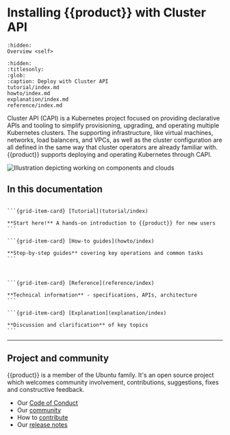 # Installing {{product}} with Cluster API

```{toctree}
:hidden:
Overview <self>
```

```{toctree}
:hidden:
:titlesonly:
:glob:
:caption: Deploy with Cluster API
tutorial/index.md
howto/index.md
explanation/index.md
reference/index.md
```

Cluster API (CAPI) is a Kubernetes project focused on providing declarative
APIs and tooling to simplify provisioning, upgrading, and operating multiple
Kubernetes clusters. The supporting infrastructure, like virtual machines,
networks, load balancers, and VPCs, as well as the cluster configuration are 
all defined in the same way that cluster operators are already familiar with.
{{product}} supports deploying and operating Kubernetes through CAPI.

![Illustration depicting working on components and clouds][logo]

## In this documentation

````{grid} 1 1 2 2

```{grid-item-card} [Tutorial](tutorial/index)

**Start here!** A hands-on introduction to {{product}} for new users
```

```{grid-item-card} [How-to guides](howto/index)

**Step-by-step guides** covering key operations and common tasks
```

````

````{grid} 1 1 2 2


```{grid-item-card} [Reference](reference/index)

**Technical information** - specifications, APIs, architecture
```

```{grid-item-card} [Explanation](explanation/index)

**Discussion and clarification** of key topics
```

````

---

## Project and community

{{product}} is a member of the Ubuntu family. It's an open source
project which welcomes community involvement, contributions, suggestions, fixes
and constructive feedback.

- Our [Code of Conduct]
- Our [community]
- How to [contribute]
- Our [release notes][releases]

<!-- IMAGES -->

[logo]: https://assets.ubuntu.com/v1/843c77b6-juju-at-a-glace.svg

<!-- LINKS -->

[Code of Conduct]: https://ubuntu.com/community/ethos/code-of-conduct
[community]: /charm/reference/community
[contribute]: /snap/howto/contribute
[releases]: /snap/reference/releases
[overview page]: /charm/explanation/about
[arch]: /charm/reference/architecture
[Juju]: https://juju.is
[k8s snap package]: /snap/index
